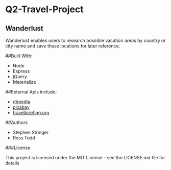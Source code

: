 # Q2-Travel-Project

## Wanderlust

Wanderlust enables users to research possible vacation areas by country or city name and save these locations for later reference.

##Built With:

+ Node
+ Express
+ jQuery
+ Materialize

##External Apis include:

+ [dbpedia](http://lookup.dbpedia.org/api/search.asmx/KeywordSearch)
+ [pixabay](https://pixabay.com/api/)
+ [travelbriefing.org](https://travelbriefing.org/)

##Authors

+ Stephen Stringer
+ Ross Todd

###License

This project is licensed under the MIT License - see the LICENSE.md file for details
